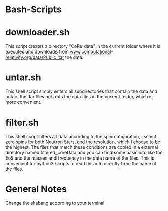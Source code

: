 # Bash-Scripts



# downloader.sh

This script creates a directory "CoRe_data" in the current folder where it is executed and downloads from 
www.computational-relativity.org/data/Public_tar the data.


# untar.sh

This shell script simply enters all subdirectories that contain the data and untars the .tar files but puts the data files in the current folder, which is more convenient.

# filter.sh

This shell script filters all data according to the spin cofiguration, I select zero spins for both Neutron Stars, and the resolution, which I choose to be the highest. The files that match these conditions are copied in a external directory named filtered_coreData and you can find some basic info like the EoS and the masses and frequency in the data name of the files. 
This is convenient for python3 scripts to read this info directly from the name of the files.

# General Notes
Change the shabang according to your terminal
